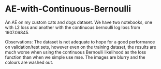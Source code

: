 # AE-with-Continuous-Bernoulli

An AE on my custom cats and dogs dataset. We have two notebooks, one with L2 loss and another with the continuous bernoulli log loss from 1907.06845. 

Observations: The dataset is not adequate to hope for a good performance on validation/test sets, however even on the training dataset, the results are much worse when using the continuous Bernoulli likelihood as the loss function than when we simple use mse. The images are blurry and the colours are washed out. 
